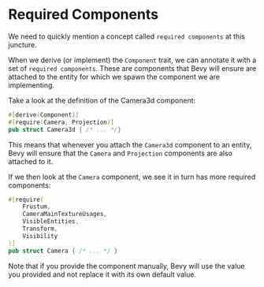 # Required Components

We need to quickly mention a concept called `required components` at this juncture.

When we derive (or implement) the `Component` trait, we can annotate it with a set of `required components`.
These are components that Bevy will ensure are attached to the entity for which we spawn the component we are implementing.

Take a look at the definition of the Camera3d component:

```rust
#[derive(Component)]
#[require(Camera, Projection)]
pub struct Camera3d { /* ... */}
```

This means that whenever you attach the `Camera3d` component to an entity, Bevy will ensure that the `Camera` and `Projection` components are also attached to it.

If we then look at the `Camera` component, we see it in turn has more required components:
```rust
#[require(
    Frustum,
    CameraMainTextureUsages,
    VisibleEntities,
    Transform,
    Visibility
)]
pub struct Camera { /* ... */ }
```

Note that if you provide the component manually, Bevy will use the value you provided and not replace it with its own default value.
